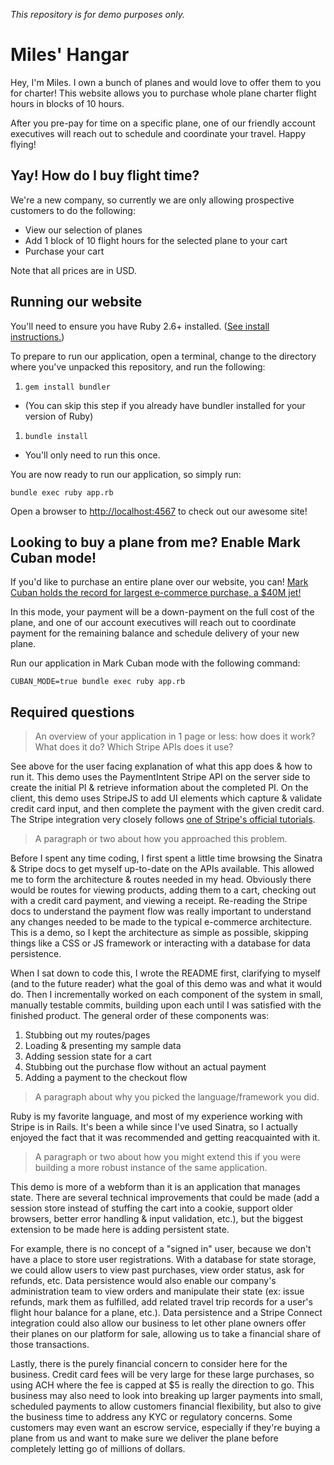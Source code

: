 *This repository is for demo purposes only.*

# Miles' Hangar

Hey, I'm Miles. I own a bunch of planes and would love to offer them to you for charter!
This website allows you to purchase whole plane charter flight hours in blocks of 10 hours.

After you pre-pay for time on a specific plane, one of our friendly account executives will reach out
to schedule and coordinate your travel. Happy flying!


## Yay! How do I buy flight time?

We're a new company, so currently we are only allowing prospective customers to do the following:

* View our selection of planes
* Add 1 block of 10 flight hours for the selected plane to your cart
* Purchase your cart

Note that all prices are in USD.


## Running our website

You'll need to ensure you have Ruby 2.6+ installed. ([See install instructions.](https://www.ruby-lang.org/en/documentation/installation/))

To prepare to run our application, open a terminal, change to the directory where you've unpacked this repository, and run the following:

1. `gem install bundler`
  * (You can skip this step if you already have bundler installed for your version of Ruby)
1. `bundle install`
  * You'll only need to run this once.

You are now ready to run our application, so simply run:

`bundle exec ruby app.rb`

Open a browser to [http://localhost:4567](http://localhost:4567) to check out our awesome site!


## Looking to buy a plane from me? Enable Mark Cuban mode!

If you'd like to purchase an entire plane over our website, you can! [Mark Cuban holds the record for largest e-commerce purchase, a $40M jet!](https://beam.land/aviation/e-commerce-how-mark-cuban-bought-a-private-jet-online-1208)

In this mode, your payment will be a down-payment on the full cost of the plane, and one of our account executives will reach out to coordinate payment for the remaining balance and schedule delivery of your new plane.

Run our application in Mark Cuban mode with the following command:

`CUBAN_MODE=true bundle exec ruby app.rb`


## Required questions

> An overview of your application in 1 page or less: how does it work? What does it do? Which Stripe APIs does it use?

See above for the user facing explanation of what this app does & how to run it. This demo uses the PaymentIntent Stripe API on the server side to create the initial PI & retrieve information about the completed PI. On the client, this demo uses StripeJS to add UI elements which capture & validate credit card input, and then complete the payment with the given credit card. The Stripe integration very closely follows [one of Stripe's official tutorials](https://stripe.com/docs/payments/accept-a-payment).

> A paragraph or two about how you approached this problem.

Before I spent any time coding, I first spent a little time browsing the Sinatra & Stripe docs to get myself up-to-date on the APIs available. This allowed me to form the architecture & routes needed in my head. Obviously there would be routes for viewing products, adding them to a cart, checking out with a credit card payment, and viewing a receipt. Re-reading the Stripe docs to understand the payment flow was really important to understand any changes needed to be made to the typical e-commerce architecture. This is a demo, so I kept the architecture as simple as possible, skipping things like a CSS or JS framework or interacting with a database for data persistence.

When I sat down to code this, I wrote the README first, clarifying to myself (and to the future reader) what the goal of this demo was and what it would do. Then I incrementally worked on each component of the system in small, manually testable commits, building upon each until I was satisfied with the finished product. The general order of these components was:

1. Stubbing out my routes/pages
1. Loading & presenting my sample data
1. Adding session state for a cart
1. Stubbing out the purchase flow without an actual payment
1. Adding a payment to the checkout flow

> A paragraph about why you picked the language/framework you did.

Ruby is my favorite language, and most of my experience working with Stripe is in Rails. It's been a while since I've used Sinatra, so I actually enjoyed the fact that it was recommended and getting reacquainted with it.

> A paragraph or two about how you might extend this if you were building a more robust instance of the same application.

This demo is more of a webform than it is an application that manages state. There are several technical improvements that could be made (add a session store instead of stuffing the cart into a cookie, support older browsers, better error handling & input validation, etc.), but the biggest extension to be made here is adding persistent state.

For example, there is no concept of a "signed in" user, because we don't have a place to store user registrations. With a database for state storage, we could allow users to view past purchases, view order status, ask for refunds, etc. Data persistence would also enable our company's administration team to view orders and manipulate their state (ex: issue refunds, mark them as fulfilled, add related travel trip records for a user's flight hour balance for a plane, etc.). Data persistence and a Stripe Connect integration could also allow our business to let other plane owners offer their planes on our platform for sale, allowing us to take a financial share of those transactions.

Lastly, there is the purely financial concern to consider here for the business. Credit card fees will be very large for these large purchases, so using ACH where the fee is capped at $5 is really the direction to go. This business may also need to look into breaking up larger payments into small, scheduled payments to allow customers financial flexibility, but also to give the business time to address any KYC or regulatory concerns. Some customers may even want an escrow service, especially if they're buying a plane from us and want to make sure we deliver the plane before completely letting go of millions of dollars.
